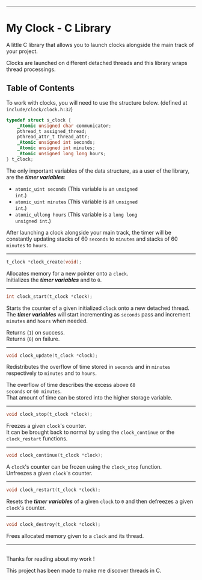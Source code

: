 ***

# My Clock - C Library

A little C library that allows you to launch clocks alongside the main track of your project.<br>

Clocks are launched on different detached threads and this library wraps thread processings.<br>

## Table of Contents

To work with clocks, you will need to use the structure below. (defined at <code>include/clock/clock.h:32</code>)<br>

```C
typedef struct s_clock {
    _Atomic unsigned char communicator;
    pthread_t assigned_thread;
    pthread_attr_t thread_attr;
    _Atomic unsigned int seconds;
    _Atomic unsigned int minutes;
    _Atomic unsigned long long hours;
} t_clock;
```

The only important variables of the data structure, as a user of the library, are the __*timer variables*__:<br>

* <code>atomic_uint seconds</code> (This variable is an <code>unsigned int</code>.)
* <code>atomic_uint minutes</code> (This variable is an <code>unsigned int</code>.)
* <code>atomic_ullong hours</code> (This variable is a <code>long long unsigned int</code>.)

After launching a clock alongside your main track, the timer will be constantly updating
stacks of 60 <code>seconds</code> to <code>minutes</code> and stacks of 60 <code>minutes</code> to <code>hours</code>.

---

```C
t_clock *clock_create(void);
```

Allocates memory for a new pointer onto a <code>clock</code>.<br>
Initializes the __*timer variables*__ and to <code>0</code>.<br>

---

```C
int clock_start(t_clock *clock);
```

Starts the counter of a given initialized <code>clock</code> onto a new detached thread.<br>
The __*timer variables*__ will start incrementing as <code>seconds</code> pass and
increment <code>minutes</code> and <code>hours</code> when needed.<br>

Returns (<code>1</code>) on success.<br>
Returns (<code>0</code>) on failure.<br>

---

```C
void clock_update(t_clock *clock);
```

Redistributes the overflow of time stored in <code>seconds</code> and in <code>minutes</code>
respectively to <code>minutes</code> and to <code>hours</code>.<br>

The overflow of time describes the excess above <code>60 seconds</code> or <code>60 minutes</code>.<br>
That amount of time can be stored into the higher storage variable.<br>

---

```C
void clock_stop(t_clock *clock);
```

Freezes a given <code>clock</code>'s counter.<br>
It can be brought back to normal by using the <code>clock_continue</code> or the <code>clock_restart</code> functions.

---

```C
void clock_continue(t_clock *clock);
```

A <code>clock</code>'s counter can be frozen using the <code>clock_stop</code> function.<br>
Unfreezes a given <code>clock</code>'s counter.<br>

---

```C
void clock_restart(t_clock *clock);
```

Resets the __*timer variables*__ of a given <code>clock</code> to <code>0</code> and then
defreezes a given <code>clock</code>'s counter.<br>

---

```C
void clock_destroy(t_clock *clock);
```

Frees allocated memory given to a <code>clock</code> and its thread.<br>

---

##

Thanks for reading about my work !

This project has been made to make me discover threads in C.
